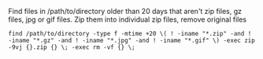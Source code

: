 Find files in /path/to/directory older than 20 days that aren't zip files, gz files, jpg or gif files. Zip them into individual zip files, remove original files

```
find /path/to/directory -type f -mtime +20 \( ! -iname "*.zip" -and ! -iname "*.gz" -and ! -iname "*.jpg" -and ! -iname "*.gif" \) -exec zip -9vj {}.zip {} \; -exec rm -vf {} \;
```